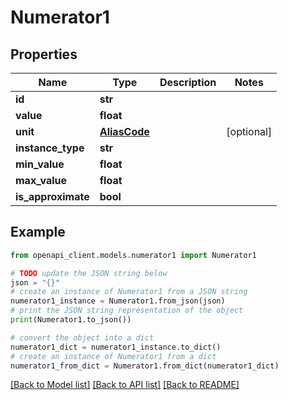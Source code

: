 # Numerator1


## Properties

Name | Type | Description | Notes
------------ | ------------- | ------------- | -------------
**id** | **str** |  | 
**value** | **float** |  | 
**unit** | [**AliasCode**](AliasCode.md) |  | [optional] 
**instance_type** | **str** |  | 
**min_value** | **float** |  | 
**max_value** | **float** |  | 
**is_approximate** | **bool** |  | 

## Example

```python
from openapi_client.models.numerator1 import Numerator1

# TODO update the JSON string below
json = "{}"
# create an instance of Numerator1 from a JSON string
numerator1_instance = Numerator1.from_json(json)
# print the JSON string representation of the object
print(Numerator1.to_json())

# convert the object into a dict
numerator1_dict = numerator1_instance.to_dict()
# create an instance of Numerator1 from a dict
numerator1_from_dict = Numerator1.from_dict(numerator1_dict)
```
[[Back to Model list]](../README.md#documentation-for-models) [[Back to API list]](../README.md#documentation-for-api-endpoints) [[Back to README]](../README.md)


